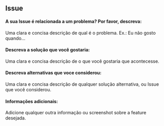 ## Issue

#### A sua Issue é relacionada a um problema? Por favor, descreva:
Uma clara e concisa descrição de qual é o problema. Ex.: Eu não gosto quando...

#### Descreva a solução que você gostaria:
Uma clara e concisa descrição de o que você gostaria que acontecesse.

#### Descreva alternativas que voce considerou:
Uma clara e concisa descrição de qualquer solução alternativa, ou Issue que você considerou.

#### Informações adicionais:
Adicione qualquer outra informação ou screenshot sobre a feature desejada.